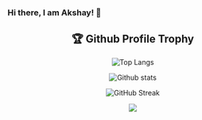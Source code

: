 ### Hi there, I am Akshay! 👋

<div align=center>
<h2>🏆 Github Profile Trophy</h2>

![Top Langs](https://github-readme-stats.vercel.app/api/top-langs/?username=akshayjain3450&layout=compact)

![Github stats](https://github-readme-stats.vercel.app/api?username=akshayjain3450&theme=highcontrast&show_icons=true&count_private=true)

![GitHub Streak](https://github-readme-streak-stats.herokuapp.com?user=akshayjain3450&theme=neon-palenight&hide_border=true)

![](https://komarev.com/ghpvc/?username=akshayjain3450)

</div>
